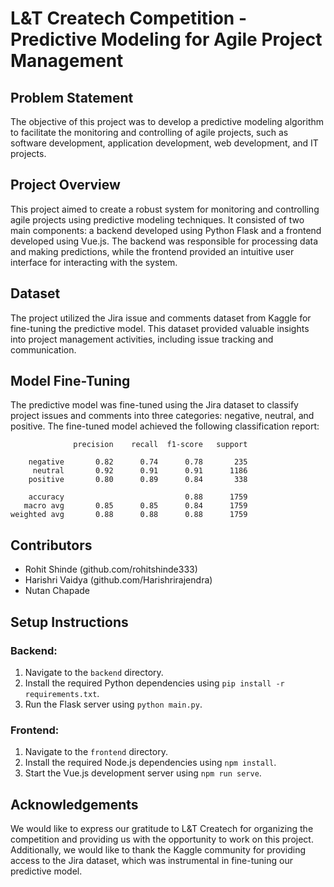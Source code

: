 
# L&T Createch Competition - Predictive Modeling for Agile Project Management

## Problem Statement
The objective of this project was to develop a predictive modeling algorithm to facilitate the monitoring and controlling of agile projects, such as software development, application development, web development, and IT projects.

## Project Overview
This project aimed to create a robust system for monitoring and controlling agile projects using predictive modeling techniques. It consisted of two main components: a backend developed using Python Flask and a frontend developed using Vue.js. The backend was responsible for processing data and making predictions, while the frontend provided an intuitive user interface for interacting with the system.

## Dataset
The project utilized the Jira issue and comments dataset from Kaggle for fine-tuning the predictive model. This dataset provided valuable insights into project management activities, including issue tracking and communication.

## Model Fine-Tuning
The predictive model was fine-tuned using the Jira dataset to classify project issues and comments into three categories: negative, neutral, and positive. The fine-tuned model achieved the following classification report:

```
              precision    recall  f1-score   support

    negative       0.82      0.74      0.78       235
     neutral       0.92      0.91      0.91      1186
    positive       0.80      0.89      0.84       338

    accuracy                           0.88      1759
   macro avg       0.85      0.85      0.84      1759
weighted avg       0.88      0.88      0.88      1759
```

## Contributors
- Rohit Shinde (github.com/rohitshinde333)
- Harishri Vaidya (github.com/Harishrirajendra)
- Nutan Chapade

## Setup Instructions
### Backend:
1. Navigate to the `backend` directory.
2. Install the required Python dependencies using `pip install -r requirements.txt`.
3. Run the Flask server using `python main.py`.

### Frontend:
1. Navigate to the `frontend` directory.
2. Install the required Node.js dependencies using `npm install`.
3. Start the Vue.js development server using `npm run serve`.

## Acknowledgements
We would like to express our gratitude to L&T Createch for organizing the competition and providing us with the opportunity to work on this project. Additionally, we would like to thank the Kaggle community for providing access to the Jira dataset, which was instrumental in fine-tuning our predictive model.
